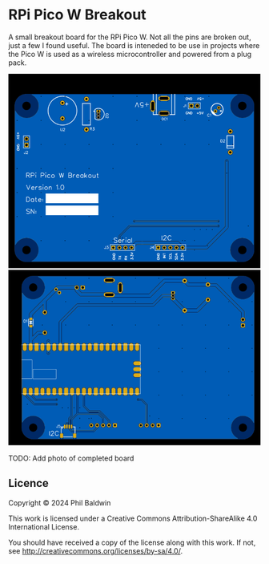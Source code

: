 # RPi Pico W Breakout

A small breakout board for the RPi Pico W. Not all the pins are broken out, just a few I found useful. The board is inteneded to be use in projects where the Pico W is used as a wireless microcontroller and powered from a plug pack.

![./Exports-v1.0/Top.svg](./Exports-v1.0/Top.svg)
![./Exports-v1.0/Bottom.svg](./Exports-v1.0/Bottom.svg)

TODO: Add photo of completed board

## Licence

Copyright © 2024 Phil Baldwin

This work is licensed under a Creative Commons Attribution-ShareAlike 4.0 International License.

You should have received a copy of the license along with this work. If not, see <http://creativecommons.org/licenses/by-sa/4.0/>.
